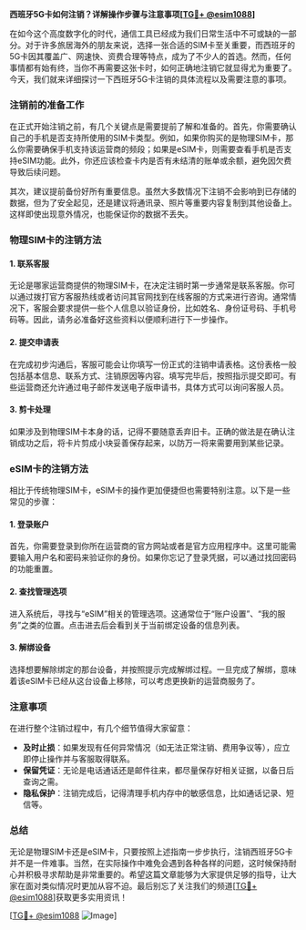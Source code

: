 **西班牙5G卡如何注销？详解操作步骤与注意事项[[TG💪+ @esim1088](https://t.me/s/esim1088)]**

在如今这个高度数字化的时代，通信工具已经成为我们日常生活中不可或缺的一部分。对于许多旅居海外的朋友来说，选择一张合适的SIM卡至关重要，而西班牙的5G卡因其覆盖广、网速快、资费合理等特点，成为了不少人的首选。然而，任何事情都有始有终，当你不再需要这张卡时，如何正确地注销它就显得尤为重要了。今天，我们就来详细探讨一下西班牙5G卡注销的具体流程以及需要注意的事项。

### 注销前的准备工作

在正式开始注销之前，有几个关键点是需要提前了解和准备的。首先，你需要确认自己的手机是否支持所使用的SIM卡类型。例如，如果你购买的是物理SIM卡，那么你需要确保手机支持该运营商的频段；如果是eSIM卡，则需要查看手机是否支持eSIM功能。此外，你还应该检查卡内是否有未结清的账单或余额，避免因欠费导致后续问题。

其次，建议提前备份好所有重要信息。虽然大多数情况下注销不会影响到已存储的数据，但为了安全起见，还是建议将通讯录、照片等重要内容复制到其他设备上。这样即使出现意外情况，也能保证你的数据不丢失。

### 物理SIM卡的注销方法

#### 1. 联系客服
无论是哪家运营商提供的物理SIM卡，在决定注销时第一步通常是联系客服。你可以通过拨打官方客服热线或者访问其官网找到在线客服的方式来进行咨询。通常情况下，客服会要求提供一些个人信息以验证身份，比如姓名、身份证号码、手机号码等。因此，请务必准备好这些资料以便顺利进行下一步操作。

#### 2. 提交申请表
在完成初步沟通后，客服可能会让你填写一份正式的注销申请表格。这份表格一般包括基本信息、联系方式、注销原因等内容。填写完毕后，按照指示提交即可。有些运营商还允许通过电子邮件发送电子版申请书，具体方式可以询问客服人员。

#### 3. 剪卡处理
如果涉及到物理SIM卡本身的话，记得不要随意丢弃旧卡。正确的做法是在确认注销成功之后，将卡片剪成小块妥善保存起来，以防万一将来需要用到某些记录。

### eSIM卡的注销方法

相比于传统物理SIM卡，eSIM卡的操作更加便捷但也需要特别注意。以下是一些常见的步骤：

#### 1. 登录账户
首先，你需要登录到你所在运营商的官方网站或者是官方应用程序中。这里可能需要输入用户名和密码来验证你的身份。如果你忘记了登录凭据，可以通过找回密码的功能重置。

#### 2. 查找管理选项
进入系统后，寻找与“eSIM”相关的管理选项。这通常位于“账户设置”、“我的服务”之类的位置。点击进去后会看到关于当前绑定设备的信息列表。

#### 3. 解绑设备
选择想要解除绑定的那台设备，并按照提示完成解绑过程。一旦完成了解绑，意味着该eSIM卡已经从这台设备上移除，可以考虑更换新的运营商服务了。

### 注意事项

在进行整个注销过程中，有几个细节值得大家留意：

- **及时止损**：如果发现有任何异常情况（如无法正常注销、费用争议等），应立即停止操作并与客服取得联系。
- **保留凭证**：无论是电话通话还是邮件往来，都尽量保存好相关证据，以备日后查询之需。
- **隐私保护**：注销完成后，记得清理手机内存中的敏感信息，比如通话记录、短信等。

### 总结

无论是物理SIM卡还是eSIM卡，只要按照上述指南一步步执行，注销西班牙5G卡并不是一件难事。当然，在实际操作中难免会遇到各种各样的问题，这时候保持耐心并积极寻求帮助是非常重要的。希望这篇文章能够为大家提供足够的指导，让大家在面对类似情况时更加从容不迫。最后别忘了关注我们的频道[[TG💪+ @esim1088](https://t.me/s/esim1088)]获取更多实用资讯！ 

[[TG💪+ @esim1088](https://t.me/s/esim1088) ![Image](https://i.postimg.cc/4NQfJmqS/Snipaste-2025-05-13-00-14-12.png)]